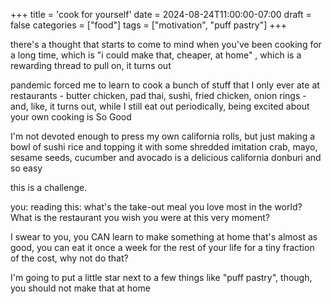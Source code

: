 +++
title = 'cook for yourself'
date = 2024-08-24T11:00:00-07:00
draft = false
categories = ["food"]
tags = ["motivation", "puff pastry"]
+++

there's a thought that starts to come to mind when  you've been cooking for a long time, which is "i could make that, cheaper, at home" , which is a rewarding thread to pull on, it turns out

pandemic forced me to learn to cook a bunch of stuff that I only ever ate at restaurants - butter chicken, pad thai, sushi, fried chicken, onion rings - and, like, it turns out, while I still eat out periodically, being excited about your own cooking is So Good

I'm not devoted enough to press my own california rolls, but just making a bowl of sushi rice and topping it with some shredded imitation crab, mayo, sesame seeds, cucumber and avocado is a delicious california donburi and so easy

this is a challenge.

you: reading this: what's the take-out meal you love most in the world? What is the restaurant you wish you were at this very moment?

I swear to you, you CAN learn to make something at home that's almost as good, you can eat it once a week for the rest of your life for a tiny fraction of the cost, why not do that?

I'm going to put a little star next to a few things like "puff pastry", though, you should not make that at home